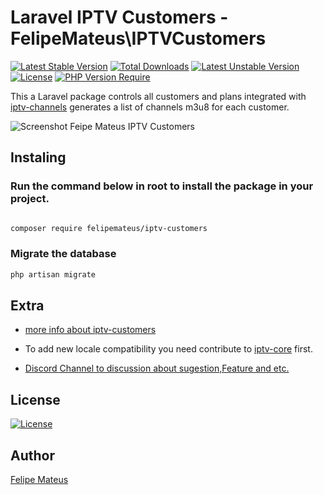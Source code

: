 # Laravel IPTV Customers - FelipeMateus\IPTVCustomers
 

[![Latest Stable Version](http://poser.pugx.org/felipemateus/iptv-customers/v)](https://packagist.org/packages/felipemateus/iptv-customers)  [![Total Downloads](http://poser.pugx.org/felipemateus/iptv-customers/downloads)](https://packagist.org/packages/felipemateus/iptv-customers)  [![Latest Unstable Version](http://poser.pugx.org/felipemateus/iptv-customers/v/unstable)](https://packagist.org/packages/felipemateus/iptv-customers)  [![License](http://poser.pugx.org/felipemateus/iptv-customers/license)](https://packagist.org/packages/felipemateus/iptv-customers)  [![PHP Version Require](http://poser.pugx.org/felipemateus/iptv-customers/require/php)](https://packagist.org/packages/felipemateus/iptv-customers)

This a Laravel package controls all customers and plans integrated with [iptv-channels](https://github.com/eufelipemateus/laravel-iptv-channels) generates a list of channels m3u8 for each customer.

![Screenshot Feipe Mateus IPTV Customers](https://felipemateus.com/wp-content/uploads/2021/10/image_2021-10-15_00-34-26.png)

## Instaling

### Run the command below in root to install the package in your project.

```bash

composer require felipemateus/iptv-customers

```

### Migrate the database

```bash
php artisan migrate

```

## Extra

- [more info about iptv-customers](https://felipemateus.com/blog/2021/10/gerenciador-iptv-customer)

- To add new locale compatibility you need contribute to [iptv-core](https://github.com/eufelipemateus/laravel-iptv-core/blob/main/src/Helpers/Locale.php) first.

- [Discord Channel to discussion about sugestion,Feature and etc.](https://discord.com/channels/885888529845076078/953528360615690270)


## License

[![License](http://poser.pugx.org/felipemateus/iptv-customers/license)](https://packagist.org/packages/felipemateus/iptv-customers)

## Author


[Felipe Mateus](https://felipemateus.com)
